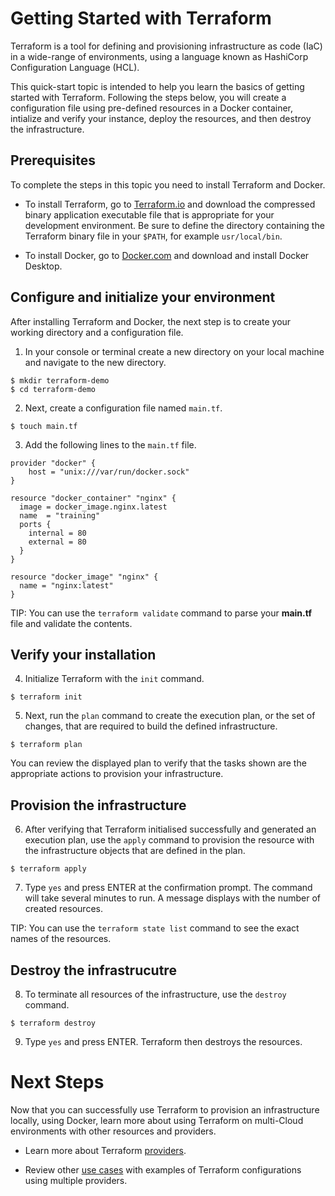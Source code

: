 # Getting Started with Terraform

Terraform is a tool for defining and provisioning infrastructure as code (IaC) in a wide-range of environments, using a language known as HashiCorp Configuration Language (HCL).  

This quick-start topic is intended to help you learn the basics of getting started with Terraform. Following the steps below, you will create a configuration file using pre-defined resources in a Docker container, intialize and verify your instance, deploy the resources, and then destroy the infrastructure. 

## Prerequisites

To complete the steps in this topic you need to install Terraform and Docker.

* To install Terraform, go to [Terraform.io](https://www.terraform.io/downloads.html) and download the compressed binary application executable file that is appropriate for your development environment. Be sure to define the directory containing the Terraform binary file in your `$PATH`, for example `usr/local/bin`. 

* To install Docker, go to [Docker.com](https://www.docker.com/products/docker-desktop) and download and install Docker Desktop. 

## Configure and initialize your environment 

After installing Terraform and Docker, the next step is to create your working directory and a configuration file.

1. In your console or terminal create a new directory on your local machine and navigate to the new directory.

```shell
$ mkdir terraform-demo
$ cd terraform-demo
```

2. Next, create a configuration file named `main.tf`.

```shell
$ touch main.tf
```

3. Add the following lines to the `main.tf` file. 

```hcl
provider "docker" {
    host = "unix:///var/run/docker.sock"
}

resource "docker_container" "nginx" {
  image = docker_image.nginx.latest
  name  = "training"
  ports {
    internal = 80
    external = 80
  }
}

resource "docker_image" "nginx" {
  name = "nginx:latest"
}
```

TIP: You can use the `terraform validate` command to parse your **main.tf** file and validate the contents. 

## Verify your installation

4. Initialize Terraform with the `init` command. 

```shell
$ terraform init
```

5. Next, run the `plan` command to create the execution plan, or the set of changes, that are required to build the defined infrastructure. 

```shell
$ terraform plan
```
You can review the displayed plan to verify that the tasks shown are the appropriate actions to provision your infrastructure.

## Provision the infrastructure

6. After verifying that Terraform initialised successfully and generated an execution plan, use the `apply` command to provision the resource with the infrastructure objects that are defined in the plan.

```shell
$ terraform apply
```

7. Type `yes` and press ENTER at the confirmation prompt. The command will take several minutes to run. A message displays with the number of created resources.

TIP: You can use the `terraform state list` command to see the exact names of the resources.

## Destroy the infrastrucutre

8. To terminate all resources of the infrastructure, use the `destroy` command.

```shell
$ terraform destroy
```
 
 9. Type `yes` and press ENTER. Terraform then destroys the resources.

# Next Steps 

Now that you can successfully use Terraform to provision an infrastructure locally, using Docker, learn more about using Terraform on multi-Cloud environments with other resources and providers.

* Learn more about Terraform [providers](https://www.terraform.io/docs/providers/index.html).

* Review other [use cases](https://www.terraform.io/intro/use-cases.html) with examples of Terraform configurations using multiple providers.
